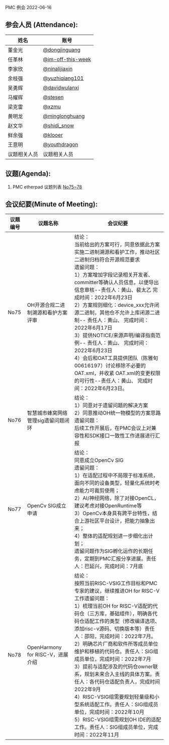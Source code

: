 PMC 例会 2022-06-16

## 参会人员 (Attendance):

| 姓名     | 账号                                       |
| ------ | ---------------------------------------- |
| 董金光    | [@dongjinguang](https://gitee.com/dongjinguang) |
| 任革林    | [@im-off-this-week](https://gitee.com/im-off-this-week) |
| 李家欣    | [@ninalijiaxin](https://gitee.com/ninalijiaxin) |
| 余枝强    | [@yuzhiqiang101](https://gitee.com/yuzhiqiang101) |
| 吴勇辉    | [@davidwulanxi](https://gitee.com/davidwulanxi) |
| 马耀辉    | [@stesen](https://gitee.com/stesen)      |
| 梁克雷    | [@xzmu](https://gitee.com/xzmu)          |
| 黄明龙    | [@minglonghuang](https://gitee.com/minglonghuang) |
| 赵文华    | [@shidi_snow](https://gitee.com/shidi_snow) |
| 鲜余强    | [@klooer](https://gitee.com/klooer)      |
| 王意明    | [@youthdragon](https://gitee.com/youthdragon) |
| 议题相关人员 | 议题相关人员                                   |

## 议题(Agenda):

1. PMC etherpad 议题列表 [No75~78](https://gitee.com/link?target=https%3A%2F%2Fetherpad.openharmony.cn%2Fp%2Fpmc)

## 会议纪要(Minute of Meeting):

| 议题编号 | 议题名称                        | 会议纪要                                     |
| ---- | --------------------------- | ---------------------------------------- |
| No75 | OH开源合规二进制溯源和看护方案评审          | 结论：<br>当前给出的方案可行，同意依据此方案实施二进制溯源和看护工作，推动社区二进制归档符合开源规范要求 <br>遗留问题：<br>1）方案增加字段记录相关开发者、committer等确认人员信息，以便导出信息审核--责任人：黄山、裴太乙 完成时间：2022年6月23日 <br>2）方案规则细化：device_xxx允许闭源二进制，其他仓不允许上库闭源二进制-- 责任人：黄山、 完成时间：2022年6月17日<br>3）提供NOTICE/来源声明/编译指南范例-- 责任人：黄山、 完成时间：2022年6月23日<br>4）会后和OAT工具提供团队（陈雅旬 00616197）讨论移除不必要的OAT.xml，并收紧 OAT.xml的变更权限的可行性--责任人：黄山、 完成时间：2022年6月23日。 |
| No76 | 智慧城市蜂窝网络管理sig遗留问题闭环         | 结论：<br>1）同意对于遗留问题的解决方案<br>2）同意推动OH统一物模型的方案思路<br>遗留问题：<br> 后续工作开展后，在PMC会议上对兼容性和SDK接口一致性工作进展进行汇报 |
| No77 | OpenCv SIG成立申请              | 结论：<br>同意成立OpenCv SIG<br>遗留问题：<br>1）在适配过程中不局限于标准系统，面向不同的设备类型，轻量化系统时考虑能力可裁剪使用；<br>2）AI/神经网络，除了对接OpenCL，建议考虑对接OpenRuntime等<br>3）OpenCv本身具有跨平台特性，结合上游社区平台设计，把能力抽象出来；<br>4）整体的适配规划进一步细化出计划；<br>遗留问题作为SIG孵化运作的长期任务，定期到PMC汇报分享进展。责任人：巴延兴，完成时间：7月底 |
| No78 | OpenHarmony for RISC-V，进展介绍 | 结论：<br>按照当前RISC-VSIG工作目标和PMC专家的建议，继续推进OH for RISC-V工作遗留问题：<br>1）梳理当前OH for RISC-V适配的代码仓（三方库，基础组件），明确各代码仓适配工作的类型（修改编译选项、添加risc-v源码、切换版本等）责任人：邵阳，完成时间：2022年7月。<br>2）明确芯片厂商和软件所等成员单位维护和移植的代码仓。责任人：SIG组成员单位，完成时间：2022年7月<br>3）提前与适配涉及的代码仓owner联系，规划未来合入主线的具体方案。责任人：各代码仓适配负责人，完成时间2022年9月<br>4）RISC-VSIG组需要规划轻量级和小型系统适配工作。责任人：SIG组成员单位，完成时间：2022年10月<br>5）RISC-VSIG组需规划OH IDE的适配工作。责任人：SIG组成员单位，完成时间：2022年11月<br> |


